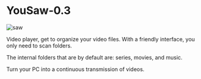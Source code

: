 # YouSaw-0.3
![saw](https://user-images.githubusercontent.com/105819329/206526867-7e7261dc-bbfa-4e8b-b8fa-5cd309dd512c.png)


Video player, get to organize your video files.
With a friendly interface, you only need to scan folders.

The internal folders that are by default are: series, movies, and music.

Turn your PC into a continuous transmission of videos.
